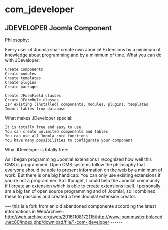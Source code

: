 # com_jdeveloper
## JDEVELOPER Joomla Component



Philosophy:

Every user of Joomla shall create own Joomla! Extensions by a minimum of knowledge about programming and by a minimum of time. 
What you can do with JDeveloper:

    Create Components
    Create modules
    Create templates
    Create plugins
    Create packages

    Create JFormField classes
    Create JFormRule classes
    ZIP existing (installed) components, modules, plugins, templates
    Import tables from database

 
What makes JDeveloper special:

    It is totally free and easy to use
    You can create unlimited components and tables
    You can use all Joomla core functions
    You have many possibilities to configurate your component

Why JDeveloper is totally free:

As I began programming Joomla! extensions I recognized how well this CMS is programmed. Open CMS systems follow the philosophy that everyone should be able to present information on the web by a minimum of work. But there is one big handicap: You can only use existing extensions if you`re not a programmer. So I thought, I could help the Joomla! community if I create an extension which is able to create extensions itself. I personally am a big fan of open source programming and of Joomla!, so I combined these to passions and created a free Joomla! extension creator.

--- this is a fork from an old abandoned componente according the latest informations in WebArchive : http://web.archive.org/web/20161108172115/http://www.joommaster.bplaced.net:80/index.php/download/file/1-com-jdeveloper ------
